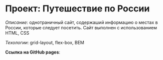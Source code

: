 # Проект: Путешествие по России

_Описание_: однотраничный сайт, содержаший информацию о местах в России, которые следует посетить.
Сайт выполнен с использованием HTML, CSS

_Техологии_: grid-layout, flex-box, BEM

**Cсылка на GitHub pages**:

